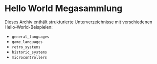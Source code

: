 # Hello World Megasammlung

Dieses Archiv enthält strukturierte Unterverzeichnisse mit verschiedenen Hello-World-Beispielen:

- `general_languages`
- `game_languages`
- `retro_systems`
- `historic_systems`
- `microcontrollers`
